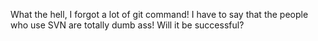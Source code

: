 What the hell, I forgot a lot of git command!
I have to say that the people who use SVN are totally dumb ass!
Will it be successful?

